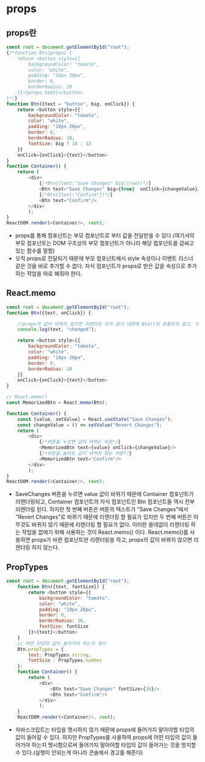 # props
## props란
```javascript
const root = document.getElementById("root");
{/*function Btn(props) {
    return <button style={{
        backgroundColor: "tomato",
        color: "white",
        padding: "10px 20px",
        border: 0,
        borderRadius: 10
    }}>{props.text}</button>
}*/}
function Btn({text = "button", big, onClick}) {
    return <button style={{
        backgroundColor: "tomato",
        color: "white",
        padding: "10px 20px",
        border: 0,
        borderRadius: 10,
        fontSize: big ? 18 : 12
    }}
    onClick={onClick}>{text}</button>
}
function Container() {
    return (
        <div>
            {/*Btn({text:"Save Changes" big:true})*/}
            <Btn text="Save Changes" big={true}  onClick={changeValue}/>
            {/*Btn({text:"Confirm"})*/}
            <Btn text="Confirm"/>
        </div>
        );
}
ReactDOM.render(<Container/>, root);
```
* props를 통해 컴포넌트는 부모 컴포넌트로 부터 값을 전달받을 수 있다.(여기서의 부모 컴포넌트는 DOM 구조상의 부모 컴포넌트가 아니라 해당 컴포넌트를 감싸고 있는 함수를 말함)
* 오직 props로 전달되기 때문에 부모 컴포넌트에서 style 속성이나 이벤트 리스너 같은 것을 바로 추가할 수 없다. 자식 컴포넌트가 props로 받은 값을 속성으로 추가하는 작업을 따로 해줘야 한다.
## React.memo
```javascript
const root = document.getElementById("root");
function Btn({text, onClick}) {

    //props의 값이 바뀌지 않으면 리렌더링 되지 않기 대문에 Btn()이 호출되지 않고, 따라서 이 함수도 호출되지 않는다.
    console.log(text, "changed");

    return <button style={{
        backgroundColor: "tomato",
        color: "white",
        padding: "10px 20px",
        border: 0,
        borderRadius: 10
    }}
    onClick={onClick}>{text}</button>
}

// React.memo()
const MemorizedBtn = React.memo(Btn);

function Container() {
    const [value, setValue] = React.useState("Save Changes");
    const changeValue = () => setValue("Revert Changes");
    return (
        <div>
            {/*버튼을 누르면 값이 바뀌는 버튼*/}
            <MemorizedBtn text={value} onClick={changeValue}/>
            {/*버튼을 눌러도 값이 바뀌지 않는 버튼*/}
            <MemorizedBtn text="Confirm"/>
        </div>
        );
}
ReactDOM.render(<Container/>, root);
```
* SaveChanges 버튼을 누르면 value 값이 바뀌기 때문에 Container 컴포넌트가 리렌더링되고, Container 컴포넌트의 자식 컴포넌트인 Btn 컴포넌트들 역시 전부 리렌더링 된다. 하지만 첫 번째 버튼은 버튼의 텍스트가 "Save Changes"에서 "Revert Changes"로 바뀌기 때문에 리렌더링 할 필요가 있지만 두 번째 버튼은 아무것도 바뀌지 않기 때문에 리렌더링 할 필요가 없다. 이러한 쓸데없이 리렌더링 하는 작업을 없애기 위해 사용하는 것이 React.memo() 이다. React.memo()를 사용하면 props가 바뀐 컴포넌트만 리렌더링을 하고, props의 값이 바뀌지 않으면 리렌더링 하지 않는다.
## PropTypes
```javascript
const root = document.getElementById("root");
    function Btn({text, fontSize}) {
        return <button style={{
            backgroundColor: "tomato",
            color: "white",
            padding: "10px 20px",
            border: 0,
            borderRadius: 10,
            fontSize: fontSize
        }}>{text}</button>
    }
    // 어떤 타입의 값이 들어가야 하는지 명시
    Btn.propTypes = {
        text: PropTypes.string,
        fontSize : PropTypes.number
    };
    function Container() {
        return (
            <div>
                <Btn text="Save Changes" fontSize={16}/>
                <Btn text="Confirm"/>
            </div>
            );
    }
    ReactDOM.render(<Container/>, root);
```
* 자바스크립트는 타입을 명시하지 않기 때문에 props에 들어가지 말아야할 타입의 값이 들어갈 수 있다. 하지만 PropTypes를 사용하여 props에 어떤 타입의 값이 들어가야 하는지 명시함으로써 들어가지 말아야할 타입의 값이 들어가는 것을 방지할 수 있다.(실행이 안되는게 아니라 콘솔에서 경고를 해준다)